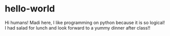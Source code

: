 # hello-world

Hi humans!
Madi here, I like programming on python because it is so logical!
I had salad for lunch and look forward to a yummy dinner after class!!
